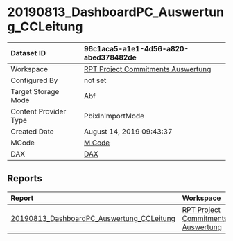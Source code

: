



# 20190813_DashboardPC_Auswertung_CCLeitung

|Dataset ID|96c1aca5-a1e1-4d56-a820-abed378482de|
| :--- | :--- |
|Workspace|[RPT Project Commitments Auswertung](../Workspaces/RPT-Project-Commitments-Auswertung.md)|
|Configured By|not set|
|Target Storage Mode|Abf|
|Content Provider Type|PbixInImportMode|
|Created Date|August 14, 2019 09:43:37|
|MCode|[M Code](./20190813_DashboardPC_Auswertung_CCLeitung/mcode.md)|
|DAX|[DAX](./20190813_DashboardPC_Auswertung_CCLeitung/dax.md)|

## Reports

|Report|Workspace|
| :--- | :--- |
|[20190813_DashboardPC_Auswertung_CCLeitung](../Reports/20190813_DashboardPC_Auswertung_CCLeitung.md)|[RPT Project Commitments Auswertung](../Workspaces/RPT-Project-Commitments-Auswertung.md)|
